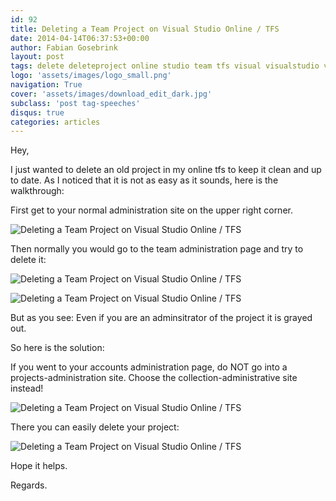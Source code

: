 ```yaml
---
id: 92
title: Deleting a Team Project on Visual Studio Online / TFS
date: 2014-04-14T06:37:53+00:00
author: Fabian Gosebrink
layout: post
tags: delete deleteproject online studio team tfs visual visualstudio visualstudio.com 
logo: 'assets/images/logo_small.png'
navigation: True
cover: 'assets/images/download_edit_dark.jpg'
subclass: 'post tag-speeches'
disqus: true
categories: articles
---
```


Hey,

I just wanted to delete an old project in my online tfs to keep it clean and up to date. As I noticed that it is not as easy as it sounds, here is the walkthrough:

First get to your normal administration site on the upper right corner.

![Deleting a Team Project on Visual Studio Online / TFS]({{site.baseurl}}assets/articles/2014-04-14/86d30c51-7e99-4f27-b8b9-95dc01d70f34.png)

Then normally you would go to the team administration page and try to delete it:

![Deleting a Team Project on Visual Studio Online / TFS]({{site.baseurl}}assets/articles/2014-04-14/617af661-7546-4198-8760-396d4faff02b.png)

![Deleting a Team Project on Visual Studio Online / TFS]({{site.baseurl}}assets/articles/2014-04-14/874048f6-0be0-4d2b-b032-02aa182f5f57.png)

But as you see: Even if you are an adminsitrator of the project it is grayed out.

So here is the solution:

If you went to your accounts administration page, do NOT go into a projects-administration site. Choose the collection-administrative site instead!

![Deleting a Team Project on Visual Studio Online / TFS]({{site.baseurl}}assets/articles/2014-04-14/97e130d0-5477-4745-a409-cd53bc3e8c1a.png)



There you can easily delete your project:

![Deleting a Team Project on Visual Studio Online / TFS]({{site.baseurl}}assets/articles/2014-04-14/ed78b714-3ef0-400a-8f41-b253cfd3f925.png)



Hope it helps.

Regards.
